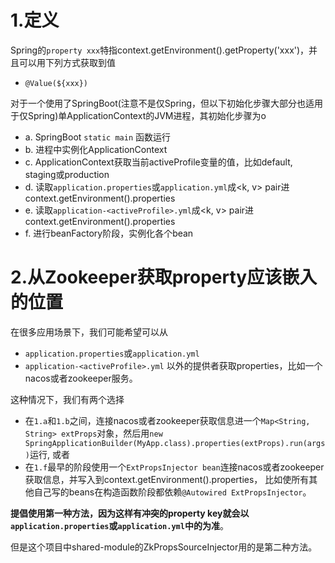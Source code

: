 # 1.定义 
Spring的`property xxx`特指context.getEnvironment().getProperty('xxx')，并且可以用下列方式获取到值
- `@Value(${xxx})`

对于一个使用了SpringBoot(注意不是仅Spring，但以下初始化步骤大部分也适用于仅Spring)单ApplicationContext的JVM进程，其初始化步骤为o
- a. SpringBoot `static main` 函数运行 
- b. 进程中实例化ApplicationContext 
- c. ApplicationContext获取当前activeProfile变量的值，比如default, staging或production 
- d. 读取`application.properties`或`application.yml`成<k, v> pair进context.getEnvironment().properties  
- e. 读取`application-<activeProfile>.yml`成<k, v> pair进context.getEnvironment().properties
- f. 进行beanFactory阶段，实例化各个bean

# 2.从Zookeeper获取property应该嵌入的位置
在很多应用场景下，我们可能希望可以从
- `application.properties`或`application.yml`
- `application-<activeProfile>.yml`
以外的提供者获取properties，比如一个nacos或者zookeeper服务。

这种情况下，我们有两个选择
- 在`1.a`和`1.b`之间，连接nacos或者zookeeper获取信息进一个`Map<String, String> extProps`对象，然后用`new SpringApplicationBuilder(MyApp.class).properties(extProps).run(args)`运行, 或者
- 在`1.f`最早的阶段使用一个`ExtPropsInjector bean`连接nacos或者zookeeper获取信息，并写入到context.getEnvironment().properties， 比如使所有其他自己写的beans在构造函数阶段都依赖`@Autowired ExtPropsInjector`。 

**提倡使用第一种方法，因为这样有冲突的property key就会以`application.properties`或`application.yml`中的为准**。

但是这个项目中shared-module的ZkPropsSourceInjector用的是第二种方法。

